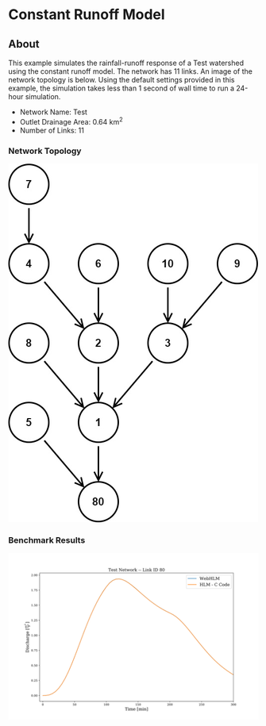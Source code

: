 # Constant Runoff Model

## About

This example simulates the rainfall-runoff response of a Test watershed using the constant runoff model. 
The network has 11 links.
An image of the network topology is below.
Using the default settings provided in this example, the simulation takes less than 1 second of wall time to run a 24-hour simulation.

- Network Name: Test
- Outlet Drainage Area: 0.64 km<sup>2</sup>
- Number of Links: 11

### Network Topology
![](https://github.com/uihilab/HLM-Web/raw/main/images/test-topo.jpg)

### Benchmark Results

<p align="center">
    <img src = https://github.com/uihilab/HLM-Web/blob/main/images/Test-190-Benchmark.svg>
</p>

